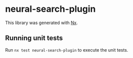 # neural-search-plugin

This library was generated with [Nx](https://nx.dev).

## Running unit tests

Run `nx test neural-search-plugin` to execute the unit tests.

